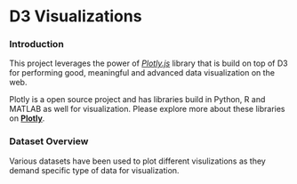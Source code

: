 # D3 Visualizations
### Introduction
This project leverages the power of *[Plotly.js](https://plot.ly)* library that is build on top of D3 for performing good, meaningful and advanced data visualization on the web.

Plotly is a open source project and has libraries build in Python, R and MATLAB as well for visualization. Please explore more about these libraries on **[Plotly](https://plot.ly)**.

### Dataset Overview

Various datasets have been used to plot different visulizations as they demand specific type of data for visualization.
